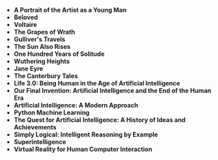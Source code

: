 <ul>
 <li><b><a target="_blank" href="https://github.com/manjunath5496/The-Greatest-Books-1-to-50/blob/master/gbb(1).pdf" style="text-decoration:none;">A Portrait of the Artist as a Young Man</a></b></li>
  
<li><b><a target="_blank" href="https://github.com/manjunath5496/The-Greatest-Books-1-to-50/blob/master/gbb(2).pdf" style="text-decoration:none;">Beloved</a></b></li>

<li><b><a target="_blank" href="https://github.com/manjunath5496/The-Greatest-Books-1-to-50/blob/master/gbb(3).pdf" style="text-decoration:none;">Voltaire</a></b></li>
  
<li><b><a target="_blank" href="https://github.com/manjunath5496/The-Greatest-Books-1-to-50/blob/master/gbb(4).pdf" style="text-decoration:none;"> The Grapes of Wrath</a></b></li>
                               
  <li><b><a target="_blank" href="https://github.com/manjunath5496/The-Greatest-Books-1-to-50/blob/master/gbb(5).pdf" style="text-decoration:none;"> Gulliver's Travels </a></b></li>   

<li><b><a target="_blank" href="https://github.com/manjunath5496/The-Greatest-Books-1-to-50/blob/master/gbb(6).pdf" style="text-decoration:none;">The Sun Also Rises</a></b></li>
  
<li><b><a target="_blank" href="https://github.com/manjunath5496/The-Greatest-Books-1-to-50/blob/master/gbb(7).pdf" style="text-decoration:none;">One Hundred Years of Solitude</a></b></li>

<li><b><a target="_blank" href="https://github.com/manjunath5496/The-Greatest-Books-1-to-50/blob/master/gbb(8).pdf" style="text-decoration:none;">Wuthering Heights</a></b></li>
  
<li><b><a target="_blank" href="https://github.com/manjunath5496/The-Greatest-Books-1-to-50/blob/master/gbb(9).pdf" style="text-decoration:none;"> Jane Eyre </a></b></li>
                               
<li><b><a target="_blank" href="https://github.com/manjunath5496/The-Greatest-Books-1-to-50/blob/master/gbb(10).pdf" style="text-decoration:none;">The Canterbury Tales </a></b></li>
  
<li><b><a target="_blank" href="https://github.com/manjunath5496/The-Greatest-Books-1-to-50/blob/master/gbb(11).pdf" style="text-decoration:none;">Life 3.0: Being Human in the Age of Artificial Intelligence </a></b></li>
                               
  <li><b><a target="_blank" href="https://github.com/manjunath5496/The-Greatest-Books-1-to-50/blob/master/gbb(12).pdf" style="text-decoration:none;"> Our Final Invention: Artificial Intelligence and the End of the Human Era</a></b></li>   

<li><b><a target="_blank" href="https://github.com/manjunath5496/The-Greatest-Books-1-to-50/blob/master/gbb(13).rar" style="text-decoration:none;">Artificial Intelligence: A Modern Approach </a></b></li>
  
<li><b><a target="_blank" href="https://github.com/manjunath5496/The-Greatest-Books-1-to-50/blob/master/gbb(14).rar" style="text-decoration:none;">Python Machine Learning</a></b></li>

<li><b><a target="_blank" href="https://github.com/manjunath5496/The-Greatest-Books-1-to-50/blob/master/gbb(15).pdf" style="text-decoration:none;">The Quest for Artificial Intelligence: A History of Ideas and Achievements</a></b></li>
  
<li><b><a target="_blank" href="https://github.com/manjunath5496/The-Greatest-Books-1-to-50/blob/master/gbb(16).pdf" style="text-decoration:none;"> Simply Logical: Intelligent Reasoning by Example</a></b></li>

   <li><b><a target="_blank" href="https://github.com/manjunath5496/The-Greatest-Books-1-to-50/blob/master/gbb(17).pdf" style="text-decoration:none;"> Superintelligence</a></b></li>   

<li><b><a target="_blank" href="https://github.com/manjunath5496/The-Greatest-Books-1-to-50/blob/master/gbb(18).pdf" style="text-decoration:none;">Virtual Reality for Human Computer Interaction</a></b></li>
  

</ul>
